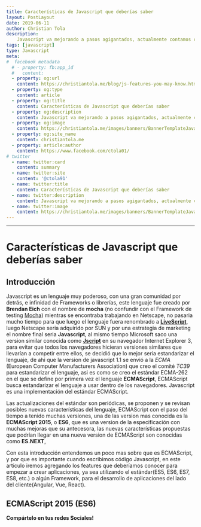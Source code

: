 ```yaml
---
title: Características de Javascript que deberías saber
layout: PostLayout
date: 2019-06-11
author: Christian Tola
description:
    Javascript va mejorando a pasos agigantados, actualmente contamos con es5, es6, y mas, en este post veremos las características mas importantes que deberíamos conocer para mejorar nuestro código...
tags: [javascript]
type: Javascript
meta:
#  facebook metadata
  # - property: fb:app_id
  #   content: 
  - property: og:url
    content: https://christiantola.me/blog/js-features-you-may-know.html
  - property: og:type
    content: article
  - property: og:title
    content: Características de Javascript que deberías saber
  - property: og:description
    content: Javascript va mejorando a pasos agigantados, actualmente contamos con es5, es6, y mas, en este post veremos las características mas importantes que deberíamos conocer para mejorar nuestro código...
  - property: og:image
    content: https://christiantola.me/images/banners/BannerTemplateJavascript.jpg
  - property: og:site_name
    content: christiantola.me
  - property: article:author
    content: https://www.facebook.com/ctola01/
# twitter
  - name: twitter:card
    content: summary
  - name: twitter:site
    content: '@ctola91'
  - name: twitter:title
    content: Características de Javascript que deberías saber
  - name: twitter:description
    content: Javascript va mejorando a pasos agigantados, actualmente contamos con es5, es6, y mas, en este post veremos las características mas importantes que deberíamos conocer para mejorar nuestro código...
  - name: twitter:image
    content: https://christiantola.me/images/banners/BannerTemplateJavascript.jpg
---
```

---

# Características de Javascript que deberías saber

<Banner alt="Características de Javascript que deberías saber"/>

<Info />

## Introducción 

Javascript es un lenguaje muy poderoso, con una gran comunidad por detrás, e infinidad de Frameworks o librerías, este lenguaje fue creado por **Brendan Eich** con el nombre de **mocha** (no confundir con el Framework de testing [Mocha](https://mochajs.org/)) mientras se encontraba trabajando en Netscape, no pasaria mucho tiempo para que luego el lenguaje fuera renombrado a **[LiveScript](https://en.wikipedia.org/wiki/JavaScript#Beginnings_at_Netscape)**, luego Netscape seria adquirido por SUN y por una estrategia de marketing el nombre final seria **Javascript**, al mismo tiempo Microsoft saco una version similar conocida como **[Jscript](https://en.wikipedia.org/wiki/JScript)** en su navegador Internet Explorer 3, para evitar que todos los navegadores hicieran versiones similares que llevarían a competir entre ellos, se decidió que lo mejor seria estandarizar el lenguaje, de ahi que la version de javascript 1.1 se envió a la *ECMA* (European Computer Manufacturers Association) que creo el comité *TC39* para estandarizar el lenguaje, asi es como se creo el estándar ECMA-262 en el que se define por primera vez el lenguaje **ECMAScript**, ECMAScript busca estandarizar el lenguaje a usar dentro de los navegadores. Javascript es una implementación del estándar ECMAScript.

Las actualizaciones del estándar son periódicas, se proponen y se revisan posibles nuevas características del lenguaje, ECMAScript con el paso del tiempo a tenido muchas versiones, una de las version mas conocida es la **ECMAScript 2015**, o **ES6**, que es una version de la especificación con muchas mejoras que su antecesora, las nuevas características propuestas que podrían llegar en una nueva version de ECMAScript son conocidas como **ES.NEXT**,

Con esta introducción entendemos un poco mas sobre que es ECMAScript, y por que es importante cuando escribimos código Javascript, en este articulo iremos agregando los features que deberíamos conocer para empezar a crear aplicaciones, ya sea utilizando el estándar(ES5, ES6, ES7, ES8, etc.) o algún Framework, para el desarrollo de aplicaciones del lado del cliente(Angular, Vue, React).

## ECMAScript 2015 (ES6)



**Compártelo en tus redes Sociales!**
<SocialButtons />

<Disqus />